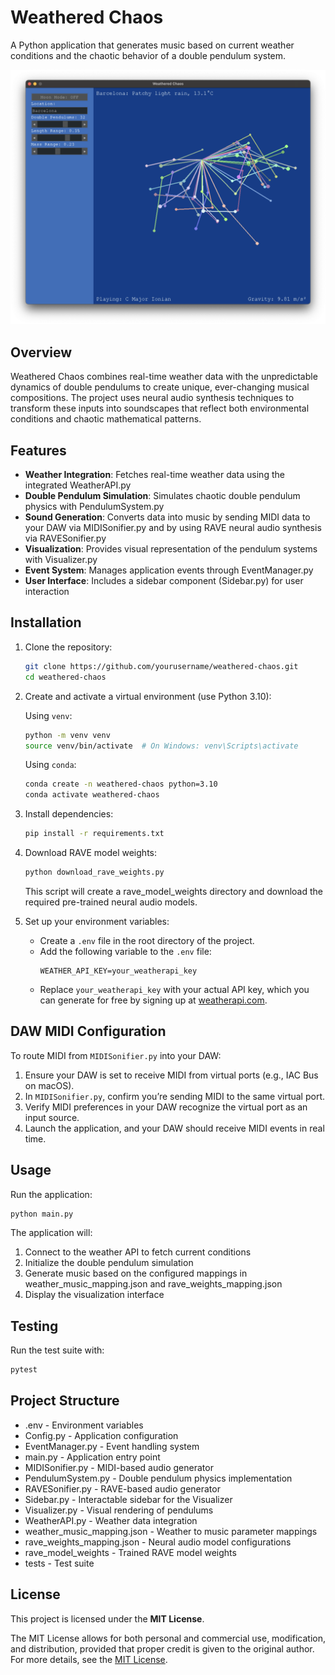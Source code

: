 # Weathered Chaos

A Python application that generates music based on current weather conditions and the chaotic behavior of a double pendulum system.

![Weathered Chaos](images/screenshot.png)

## Overview

Weathered Chaos combines real-time weather data with the unpredictable dynamics of double pendulums to create unique, ever-changing musical compositions. The project uses neural audio synthesis techniques to transform these inputs into soundscapes that reflect both environmental conditions and chaotic mathematical patterns.

## Features

- **Weather Integration**: Fetches real-time weather data using the integrated WeatherAPI.py
- **Double Pendulum Simulation**: Simulates chaotic double pendulum physics with PendulumSystem.py
- **Sound Generation**: Converts data into music by sending MIDI data to your DAW via MIDISonifier.py and by using RAVE neural audio synthesis via RAVESonifier.py
- **Visualization**: Provides visual representation of the pendulum systems with Visualizer.py
- **Event System**: Manages application events through EventManager.py
- **User Interface**: Includes a sidebar component (Sidebar.py) for user interaction

## Installation

1. Clone the repository:
   ```bash
   git clone https://github.com/yourusername/weathered-chaos.git
   cd weathered-chaos
   ```

2. Create and activate a virtual environment (use Python 3.10):

    Using `venv`:
    ```bash
    python -m venv venv
    source venv/bin/activate  # On Windows: venv\Scripts\activate
    ```

    Using `conda`:
    ```bash
    conda create -n weathered-chaos python=3.10
    conda activate weathered-chaos
    ```

3. Install dependencies:
   ```bash
   pip install -r requirements.txt
   ```

4. Download RAVE model weights:
    ```bash
    python download_rave_weights.py
    ```
    This script will create a rave_model_weights directory and download the required pre-trained neural audio models.

5. Set up your environment variables:
    - Create a `.env` file in the root directory of the project.
    - Add the following variable to the `.env` file:
      ```env
      WEATHER_API_KEY=your_weatherapi_key
      ```
    - Replace `your_weatherapi_key` with your actual API key, which you can generate for free by signing up at [weatherapi.com](https://www.weatherapi.com/).

## DAW MIDI Configuration

To route MIDI from `MIDISonifier.py` into your DAW:
1. Ensure your DAW is set to receive MIDI from virtual ports (e.g., IAC Bus on macOS).
2. In `MIDISonifier.py`, confirm you’re sending MIDI to the same virtual port.
3. Verify MIDI preferences in your DAW recognize the virtual port as an input source.
4. Launch the application, and your DAW should receive MIDI events in real time.

## Usage

Run the application:

```bash
python main.py
```

The application will:
1. Connect to the weather API to fetch current conditions
2. Initialize the double pendulum simulation
3. Generate music based on the configured mappings in weather_music_mapping.json and rave_weights_mapping.json
4. Display the visualization interface

## Testing

Run the test suite with:

```bash
pytest
```

## Project Structure

- .env - Environment variables
- Config.py - Application configuration
- EventManager.py - Event handling system
- main.py - Application entry point
- MIDISonifier.py - MIDI-based audio generator
- PendulumSystem.py - Double pendulum physics implementation
- RAVESonifier.py - RAVE-based audio generator
- Sidebar.py - Interactable sidebar for the Visualizer
- Visualizer.py - Visual rendering of pendulums
- WeatherAPI.py - Weather data integration
- weather_music_mapping.json - Weather to music parameter mappings
- rave_weights_mapping.json - Neural audio model configurations
- rave_model_weights - Trained RAVE model weights
- tests - Test suite

## License

This project is licensed under the **MIT License**.

The MIT License allows for both personal and commercial use, modification, and distribution, provided that proper credit is given to the original author. For more details, see the [MIT License](https://opensource.org/licenses/MIT).
